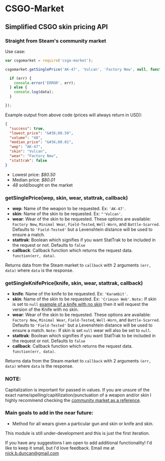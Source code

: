 # CSGO-Market

## Simplified CSGO skin pricing API

### Straight from Steam's community market

Use case:

```js
var csgomarket = require('csgo-market');

csgomarket.getSinglePrice('AK-47', 'Vulcan', 'Factory New', null, function (err, data) {

  if (err) {
    console.error('ERROR', err);
  } else {
    console.log(data);
  }

});
```

Example output from above code (prices will always return in USD):

```json
{
  "success": true,
  "lowest_price": "&#36;80.50",
  "volume": "48",
  "median_price": "&#36;80.01",
  "wep": "AK-47",
  "skin": "Vulcan",
  "wear": "Factory New",
  "stattrak": false
}
```
- Lowest price: *$80.50*
- Median price: *$80.01*
- *48* sold/bought on the market


### getSinglePrice(wep, skin, wear, stattrak, callback)

- **wep**: Name of the weapon to be requested. Ex: `'AK-47'`.
- **skin**: Name of the skin to be requested. Ex: `"'Vulcan'`.
- **wear**: Wear of the skin to be requested. These options are available: `Factory New`, `Minimal Wear`, `Field-Tested`, `Well-Worn`, and `Battle-Scarred`. Defaults to `'Field-Tested'` but a Levenshtein distance will be used to ensure a match.
- **stattrak**: Boolean which signifies if you want StatTrak to be included in the request or not. Defaults to `false`
- **callback**: Callback function which returns the request data. `function(err, data)`.

Returns data from the Steam market to `callback` with 2 arguments `(err, data)` where `data` is the response.

### getSingleKnifePrice(knife, skin, wear, stattrak, callback)
- **knife**: Name of the knife to be requested. Ex: `'Karambit'`.
- **skin**: Name of the skin to be requested. Ex: `'Crimson Web'`. `Note:` If skin is set to `null` [example of a knife with no skin](http://steamcommunity.com/market/listings/730/★%20Karambit) then it will request the version of the Knife with no skin.
- **wear**: Wear of the skin to be requested. These options are available: `Factory New`, `Minimal Wear`, `Field-Tested`, `Well-Worn`, and `Battle-Scarred`. Defaults to `'Field-Tested'` but a Levenshtein distance will be used to ensure a match. `Note:` If skin is set `null` wear will also be set to `null`.
- **stattrak**: Boolean which signifies if you want StatTrak to be included in the request or not. Defaults to `false`
- **callback**: Callback function which returns the request data. `function(err, data)`.

Returns data from the Steam market to `callback` with 2 arguments `(err, data)` where `data` is the response.


### NOTE:
Capitalization is important for passed in values. If you are unsure of the exact name/spelling/capitilization/punctuation of a weapon and/or skin I highly recommend checking the [community market as a reference](http://steamcommunity.com/market/).


### Main goals to add in the near future:
- Method for all wears given a particular gun and skin or knife and skin.

This module is still under-development and this is just the first iteration.

If you have any suggestions I am open to add additional functionality! I'd like to keep it small, but I'd love feedback. Email me at nick.b.duncan@gmail.com
